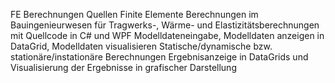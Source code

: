 FE Berechnungen Quellen
Finite Elemente Berechnungen im Bauingenieurwesen für Tragwerks-, Wärme- und Elastizitätsberechnungen mit Quellcode in C# und WPF
Modelldateneingabe, Modelldaten anzeigen in DataGrid, Modelldaten visualisieren 
Statische/dynamische bzw. stationäre/instationäre Berechnungen 
Ergebnisanzeige in DataGrids und Visualisierung der Ergebnisse in grafischer Darstellung
